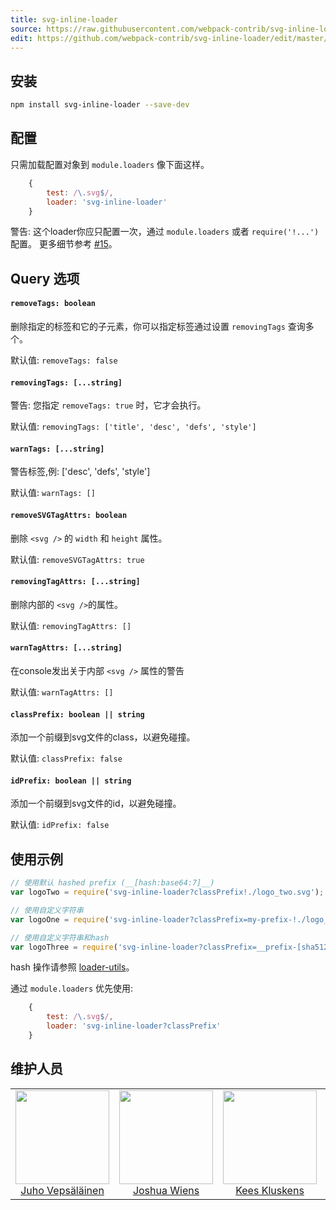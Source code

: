 ```yaml
---
title: svg-inline-loader
source: https://raw.githubusercontent.com/webpack-contrib/svg-inline-loader/master/README.md
edit: https://github.com/webpack-contrib/svg-inline-loader/edit/master/README.md
---
```

## 安装

```bash
npm install svg-inline-loader --save-dev
```

## 配置

只需加载配置对象到 `module.loaders` 像下面这样。

```javascript
    {
        test: /\.svg$/,
        loader: 'svg-inline-loader'
    }
```

警告: 这个loader你应只配置一次，通过 `module.loaders` 或者 `require('!...')` 配置。 更多细节参考 [#15](https://github.com/webpack-contrib/svg-inline-loader/issues/15)。

## Query 选项

#### `removeTags: boolean`

删除指定的标签和它的子元素，你可以指定标签通过设置 `removingTags` 查询多个。

默认值: `removeTags: false`

#### `removingTags: [...string]`

警告: 您指定 `removeTags: true` 时，它才会执行。

默认值: `removingTags: ['title', 'desc', 'defs', 'style']`

#### `warnTags: [...string]`

警告标签,例: ['desc', 'defs', 'style']

默认值: `warnTags: []`

#### `removeSVGTagAttrs: boolean`

删除 `<svg />` 的 `width` 和 `height` 属性。

默认值: `removeSVGTagAttrs: true`

#### `removingTagAttrs: [...string]`

删除内部的 `<svg />`的属性。

默认值: `removingTagAttrs: []`

#### `warnTagAttrs: [...string]`

在console发出关于内部 `<svg />` 属性的警告

默认值: `warnTagAttrs: []`
#### `classPrefix: boolean || string`

添加一个前缀到svg文件的class，以避免碰撞。

默认值: `classPrefix: false`

#### `idPrefix: boolean || string`

添加一个前缀到svg文件的id，以避免碰撞。

默认值: `idPrefix: false`

## 使用示例

```js
// 使用默认 hashed prefix (__[hash:base64:7]__)
var logoTwo = require('svg-inline-loader?classPrefix!./logo_two.svg');

// 使用自定义字符串
var logoOne = require('svg-inline-loader?classPrefix=my-prefix-!./logo_one.svg');

// 使用自定义字符串和hash
var logoThree = require('svg-inline-loader?classPrefix=__prefix-[sha512:hash:hex:5]__!./logo_three.svg');
```
hash 操作请参照 [loader-utils](https://github.com/webpack/loader-utils#interpolatename)。

通过 `module.loaders` 优先使用:
```js
    {
        test: /\.svg$/,
        loader: 'svg-inline-loader?classPrefix'
    }
```

## 维护人员

<table>
  <tbody>
    <tr>
      <td align="center">
        <img width="150" height="150"
        src="https://avatars3.githubusercontent.com/u/166921?v=3&s=150">
        </br>
        <a href="https://github.com/bebraw">Juho Vepsäläinen</a>
      </td>
      <td align="center">
        <img width="150" height="150"
        src="https://avatars2.githubusercontent.com/u/8420490?v=3&s=150">
        </br>
        <a href="https://github.com/d3viant0ne">Joshua Wiens</a>
      </td>
      <td align="center">
        <img width="150" height="150"
        src="https://avatars3.githubusercontent.com/u/533616?v=3&s=150">
        </br>
        <a href="https://github.com/SpaceK33z">Kees Kluskens</a>
      </td>
      <td align="center">
        <img width="150" height="150"
        src="https://avatars3.githubusercontent.com/u/3408176?v=3&s=150">
        </br>
        <a href="https://github.com/TheLarkInn">Sean Larkin</a>
      </td>
    </tr>
  <tbody>
</table>

[npm]: https://img.shields.io/npm/v/svg-inline-loader.svg
[npm-url]: https://npmjs.com/package/svg-inline-loader

[deps]: https://david-dm.org/webpack-contrib/svg-inline-loader.svg
[deps-url]: https://david-dm.org/webpack-contrib/svg-inline-loader

[chat]: https://img.shields.io/badge/gitter-webpack%2Fwebpack-brightgreen.svg
[chat-url]: https://gitter.im/webpack/webpack

[test]: https://travis-ci.org/webpack-contrib/svg-inline-loader.svg?branch=master
[test-url]: https://travis-ci.org/webpack-contrib/svg-inline-loader

[cover]: https://codecov.io/gh/webpack-contrib/svg-inline-loader/branch/master/graph/badge.svg
[cover-url]: https://codecov.io/gh/webpack-contrib/svg-inline-loader
